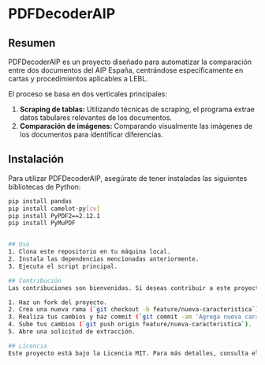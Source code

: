 # PDFDecoderAIP

## Resumen
PDFDecoderAIP es un proyecto diseñado para automatizar la comparación entre dos documentos del AIP España, centrándose específicamente en cartas y procedimientos aplicables a LEBL.

El proceso se basa en dos verticales principales:

1. **Scraping de tablas:** Utilizando técnicas de scraping, el programa extrae datos tabulares relevantes de los documentos.
2. **Comparación de imágenes:** Comparando visualmente las imágenes de los documentos para identificar diferencias.

## Instalación
Para utilizar PDFDecoderAIP, asegúrate de tener instaladas las siguientes bibliotecas de Python:
```bash
pip install pandas
pip install camelot-py[cv]
pip install PyPDF2==2.12.1
pip install PyMuPDF


## Uso
1. Clona este repositorio en tu máquina local.
2. Instala las dependencias mencionadas anteriormente.
3. Ejecuta el script principal.

## Contribución
Las contribuciones son bienvenidas. Si deseas contribuir a este proyecto, sigue estos pasos:

1. Haz un fork del proyecto.
2. Crea una nueva rama (`git checkout -b feature/nueva-caracteristica`).
3. Realiza tus cambios y haz commit (`git commit -am 'Agrega nueva característica'`).
4. Sube tus cambios (`git push origin feature/nueva-caracteristica`).
5. Abre una solicitud de extracción.

## Licencia
Este proyecto está bajo la Licencia MIT. Para más detalles, consulta el archivo [LICENSE](LICENSE).

